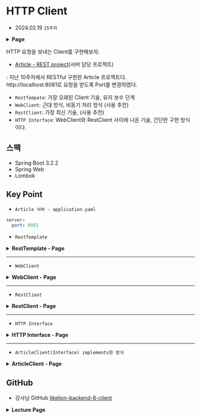 # HTTP Client
- 2024.02.19 `15주차`

<details>
<summary><strong>Page</strong></summary>

- RestTemplate
<div>RestTemplateConfig</div>
<div>ArticleDto</div>
<div>ArticleTemplateClient</div>
<div>ArticleController</div>
<hr>

- WebClient
<div>WebClientConfig</div>
<div>ArticleDto</div>
<div>ArticleWebClient</div>
<div>ArticleController</div>
<hr>

- RestClient
<div>RestClientConfig</div>
<div>ArticleDto</div>
<div>ArticleRestClient</div>
<div>ArticleController</div>
<hr>

- HTTP Interface
<div>ArticleHttpInterface</div>
<div>ArticleDto</div>
<div>ArticleService: implements가 아닌 Bean 주입으로 ArticleHttpInterface 사용</div>
<div>ArticleController</div>
</details>

HTTP 요청을 보내는 Client를 구현해보자.

- [Article - REST project](https://github.com/fish-minkyu/article-likelion-10th-TECHIT)(서버 담당 프로젝트)

: 지난 10주차에서 RESTful 구현한 Article 프로젝트다.  
  http://localhost:8081로 요청을 받도록 Port를 변경하였다.

- `RestTempate`: 가장 오래된 Client 기술, 유지 보수 단계 
- `WebClient`: 근대 방식, 비동기 처리 방식 (사용 추천)
- `RestClient`: 가장 최신 기술, (사용 추천)
- `HTTP Interface`: WebClient와 RestClient 사이에 나온 기술, 간단한 구현 방식이다.


## 스팩

- Spring Boot 3.2.2
- Spring Web
- Lombok

## Key Point

- `Article 서버 - application.yaml`
```yaml
server:
  port: 8081
```

- `RestTemplate`  
<details>
<summary><strong>RestTemplate - Page</strong></summary>

1. RestTemplate 설정  
[RestTemplateConfig](/src/main/java/com/example/api/config/RestTemplateConfig.java)
```java
@Configuration
// 서비스에서 RestTemplate가 필요한 시점에서
// defaultRestTemplate 메서드의 반환 객체인 RestTemplate을 자동으로 주입이 되게끔 만들어준다.
public class RestTemplateConfig {
  @Bean
  // RestTemplateBuilder를 활용해 전체 서비스에서 사용할
  // 기본 설정을 갖춘 RestTemplate을 Bean으로 등록 가능
  public RestTemplate defaultRestTemplate(
    // Bean 객체로 주입을 받을 수 있는 RestTemplateBuilder
    RestTemplateBuilder templateBuilder
  ) {
    // 그냥 새로 생성해서 사용할 수도 있음
    // RestTemplate restTemplate = new RestTemplate();

    // restTemplate을 templateBuilder로 초기화
    // 이렇게 함으로 http://localhost:8081로 URI를 통일할 수 있다.
    return templateBuilder
      .rootUri("http://localhost:8081")
      .build();
  }
}
```

2. RestTemplate - 비즈니스 로직 구현    
[ArticleTemplateClient](/src/main/java/com/example/api/client/ArticleTemplateClient.java)

2-1. create  
```java
  // POST 요청
  public ArticleDto create(ArticleDto dto) {
    // postForObject: 객체를 받기 위해 POST 요청을 한다.
    // (응답 Body만 반환이 됨)
    ArticleDto response = restTemplate.postForObject(
      // 요청 url
      "/articles",
      // Request Body
      // (필요없을 때는 null)
      dto,
      // Response Body의 자료형
      ArticleDto.class
    );
    log.info("response: {}", response);

    // postForEntity: ResponseEntity를 받기 위해 POST 요청을 한다.
    // (응답 Header, Status, Body 등등이 반환이 됨)
    ResponseEntity<ArticleDto> responseEntity = restTemplate.postForEntity(
      // 요청 url
      "/articles",
      // Request Body
      // (필요없을 때는 null)
      dto,
      // Response Body의 자료형
      ArticleDto.class
    );
    log.info("responseEntity: {}", responseEntity);
    log.info("status code: {}", responseEntity.getStatusCode());
    log.info("headers: {}", responseEntity.getHeaders());
    response = responseEntity.getBody();

    // Request Body
    return response;
  }
```
2-2. readAll & readOne
```java
  // readAll
  public List<ArticleDto> readAll() {
    // way 1.
    // getForObject
    ArticleDto[] response = restTemplate.getForObject(
      "/articles",
      // 타입 파라미터를 ArticleDto로 받으면 List의 내용물을 꺼내기가 힘드므로 배열로 넣어준다.
      ArticleDto[].class
    );
    log.info("response type: {}", response.getClass());

    // way2.
    // getForEntity
    ResponseEntity<ArticleDto[]> responseEntity = restTemplate.getForEntity(
      "/articles", ArticleDto[].class
    );

    log.info("responseEntity: {}", responseEntity);
    log.info("status code: {}", responseEntity.getStatusCode());

    // way3. 배열을 쓰고 싶지 않고 바로 List를 사용하고 싶을 때
    // exchange: 일반적인 상황에서 HTTP 요청의 모든 것(메서드, 헤더, 바디 등등...)을
    // 묘사하여 요청하기 위한 메서드
    // + ParameterizedTypeReference<T>를 사용하면 List로 반환된다.
    ResponseEntity<List<ArticleDto>> responseListEntity = restTemplate.exchange(
      "/articles",
      HttpMethod.GET,
      // Body를 명시적으로 null로 전달을 해줘야 한다.
      null,
      new ParameterizedTypeReference<>() {}
    );
    log.info("response parameterized: {}", responseListEntity.getBody().getClass());

//    return responseListEntity.getBody();

    // way4. Object으로
    // getForObject - Object
    Object responseObject = restTemplate.getForObject(
      "/articles", Object.class
    );
    log.info("response object: {}", responseObject.getClass());

    // pageable way1.
    // Object는 아직 타입이 정해지지 않았으므로 사용했다.
    // URL 인자 대체하기, 가변갯수 인자
    Object responsePage = restTemplate.getForObject(
      "/articles/paged?page={page}&limit={limit}",
      Object.class,
      // {} 괄호 순서대로 인자가 들어간다.
      0, // page
      10 // limit
    );
    log.info("response object page: {}", responsePage);

    // pageable way2.
    // 만약 괄호 순서대로 인자가 들어가는게 싫다면?
    // Map을 써볼 수 있다. (단, 중괄호 안의 문자열과 Map의 key는 일치하여야 한다.)
    // URL 인자 대체하기, Map<String, Object>
    Map<String, Object> uriVariables = new HashMap<>();
    uriVariables.put("page", 0);
    uriVariables.put("limit", 5);
    responsePage = restTemplate.getForObject(
      "/articles/paged?page={page}&limit={limit}",
      Object.class,
      uriVariables
    );
    log.info("response object page: {}", responsePage);

    // URI가 너무 길어질 때, StringBuilder와 같은 형식으로
    log.info(UriComponentsBuilder.fromUriString("/articles/paged")
      .queryParam("page", 0)
      .queryParam("limit", 2)
      .toUriString());

    // UriComponentsBuilder는 인코딩을 해준다. 이걸 restTemplate에 넣어주면 한번 더 인코딩이 된다.
    // 그럼 문제 발생
    // Ex) /test?foo=%25%26 -> /test?foo=%2525%2526
    log.info(UriComponentsBuilder.fromUriString("/test")
      .queryParam("foo", "%&")
      .toUriString());

    // UriComponentsBuilder 인코딩을 꺼주고 restTemplate가 인코딩 해주기
    // Ex) /test?foo=%& -> /test?foo=%25%26
    log.info(UriComponentsBuilder.fromUriString("/test")
      .queryParam("foo", "%&")
      .build(false)
      .toUriString());

    // 반환 타입은 List이므로
    // Array를 List로 바꿔주기
    return Arrays.stream(response)
      .toList();
  }
```

```java
  // readOne
  public ArticleDto readOne(Long id) {
    // way1.
    // getForObject: 객체를 받기 위해 GET 요청을 한다.
    ArticleDto response = restTemplate.getForObject(
      String.format("/articles/%d", id), ArticleDto.class
    );
    log.info("response: {}", response);

    // way 1-1.
    // with uriVariables
    // : String.format() 말고 다른 방법으로 사용
    response = restTemplate.getForObject(
      "/articles/{id}", ArticleDto.class, id
    );
    log.info("response: {}", response);

    // way2.
    // getForEntity: ResponseEntity를 받기 위해 GET 요청을 한다.
    ResponseEntity<ArticleDto> responseEntity = restTemplate.getForEntity(
      String.format("/articles/%d", id), ArticleDto.class
    );
    log.info("responseEntity: {}", responseEntity);
    log.info("status code: {}", responseEntity.getStatusCode());

    // way3.
    // getForObject - Object
    Object responseObject = restTemplate.getForObject(
      String.format("/articles/%d", id), Object.class
    );
    log.info("response object: {}", responseObject.getClass());

    return response;
  }
```
2-3. update
```java
  // PUT
  public ArticleDto update(Long id, ArticleDto dto) {
    // way1. 응답으로 돌아오는 데이터가 없음
    // Put: PUT 요청을 보낸다.
    restTemplate.put(String.format("/articles/%d", id), dto);

    /*
    // 응답으로 돌아온 데이터가 없으므로 인자값을 반환
    return dto;
    */

    // way2. 응답으로 돌아오는 데이터를 받아보기
    // exchange
    ResponseEntity<ArticleDto> responseEntity = restTemplate.exchange(
      String.format("/articles/%d", id),
      HttpMethod.PUT,
      new HttpEntity<>(dto),
      ArticleDto.class
    );
    log.info("status code: {}", responseEntity.getStatusCode());

    return responseEntity.getBody();
  }
```
2-4. delete
```java
  // DELETE
  public void delete(Long id) {
    // way1.
//    restTemplate.delete(String.format("/articles/{id}"), id);

    // way2. 반환 타입과 상태 코드를 보고 싶다면 exchange 사용
    // ResponseEntity<Void>
    // : Response Body가 비어있는 응답
    ResponseEntity<Void> responseEntity = restTemplate.exchange(
      String.format("/articles/%d", id),
      HttpMethod.DELETE,
      null,
      Void.class
    );

    // 서버에 받은 응답 코드 기록
    log.info("status code: {}", responseEntity.getStatusCode());
  }
```


3. RestTemplate - Controller (일부)  
[ArticleController](/src/main/java/com/example/api/ArticleController.java)
```java
  @PutMapping("/{id}")
  public ArticleDto update(
    @PathVariable("id") Long id,
    @RequestBody ArticleDto dto
  ) {
    return templateClient.update(id, dto);
  }
```
</details>

<hr>

- `WebClient`
<details>
<summary><strong>WebClient - Page</strong></summary>

1. WebClient 설정  
[WebClientConfig](/src/main/java/com/example/api/config/WebClientConfig.java)
```java
@Configuration
public class WebClientConfig {
  @Bean
  // WebClient: Builder를 활용해 전체 서비스에서 사용할
  // 기본 설정을 갖춘 WebClient Bean으로 등록 가능
  public WebClient defaultWebClient() {
    // 그냥 새로 생성해서 사용할 수도 있음
//   WebClient webClient = WebClient.create();

    // 여러 설정을 포함해서 Builder 형태로 만들고 싶다면?
    // RestTemplate에 비해 선언형 (함수형) 구조를 가진다.
    return WebClient.builder()
      .baseUrl("http://localhost:8081")
      // 토큰 기반 인증을 사용하는 API를 사용한다면?
      .defaultHeader("test", "foo")
      // 요청이 보내지기 전에 요청에다가 추가적인 헤더들을 지정해서 함수를 넣어줄 수 있다.
      .defaultRequest(request ->
        request.header("test", "bar"))
      .defaultStatusHandler(
        // 들어온 StatusCode가 400번대, 500번대인지?
        HttpStatusCode::isError,
        response -> {
          throw new ResponseStatusException(response.statusCode());
        }
      )
      .build();

  }
}
```
2. WebClient - 비즈니스 로직 구현  
[WebClientConfig](/src/main/java/com/example/api/client/ArticleWebClient.java)  
2-1. create
```java
  // POST
  public ArticleDto create(ArticleDto dto) {
    // Way1.
    // WebClient는 HTTP 요청을 Build 한다고 생각해보자.
    ArticleDto response = webClient
      // POST 요청이다.
      .post()
      // 경로 설정
      .uri("/articles")
      // Request Body 설정
      .bodyValue(dto)
      // 여기부터 응답을 어떻게 처리할지
      .retrieve()
      // Mono 응답을 받는다. (반응형 웹이 지원되지 않고 있다면 bodyToMono를 쓰면 된다.)
      .bodyToMono(ArticleDto.class)
      // 동기식으로 처리한다.
      .block();

    log.info("response: {}", response);

    // Way2.
    ResponseEntity<ArticleDto> responseEntity =  webClient
      // POST 요청이다.
      .post()
      // 경로 설정
      .uri("/articles")
      // Request Body 설정
      .bodyValue(dto)
      // 여기부터 응답을 어떻게 처리할지
      .retrieve()
      // ResponseEntity가 담긴 Mono를 받는다.
      .toEntity(ArticleDto.class)
      // 동기식으로 처리한다.
      .block();

    log.info("responseEntity: {}", responseEntity);

    return response;
  }
```

2-2. readAll & readOne
```java
  // readAll
  public List<ArticleDto> readAll() {
    // ParameterizedTypeReference
    List<ArticleDto> response = webClient.get()
      .uri("/articles")
      .retrieve()
      .bodyToMono(
        new ParameterizedTypeReference<List<ArticleDto>>() {})
      .block();

    return response;
  }
```

```java
  // readOne
  public ArticleDto readOne(Long id) {
    // Way1.
    ArticleDto response = webClient
      .get()
      .uri("/articles/{id}", id)
      .retrieve()
      .bodyToMono(ArticleDto.class)
      .block();

    log.info("response: {}", response);

    // Way2.
    Map<String, Object> uriVariables = new HashMap<>();
    uriVariables.put("id", id);
    response = webClient
      .get()
      .uri("/articles/{id}", uriVariables)
      .retrieve()
      .bodyToMono(ArticleDto.class)
      .block();

    log.info("response: {}", response);

    return response;
  }
```

3. WebClient - Controller (일부)  
[ArticleController](/src/main/java/com/example/api/ArticleController.java)
```java
  @GetMapping("/{id}")
  public ArticleDto readOne(
    @PathVariable("id") Long id
  ) {
    // RestTemplate
//    return templateClient.readOne(id);

    // WebClient
    return articleWebClient.readOne(id);
  }
```
</details>

<hr>

- `RestClient`
<details>
<summary><strong>RestClient - Page</strong></summary>

1. RestClient - 설정  
[RestClientConfig](/src/main/java/com/example/api/config/RestClientConfig.java)
```java
@Configuration
public class RestClientConfig {
  @Bean
  // RestClient: Builder를 활용해 전체 서비스에서 사용할
  // 기본 설정을 갖춘 WebClient Bean으로 등록 가능
  public RestClient defaultRestClient() {
//    RestClient restClient = RestClient.create();
    return RestClient.builder()
      .baseUrl("http://localhost:8081")
      .defaultHeader("test0", "foo")
      .defaultRequest(request ->
        request.header("test1", "bar"))
      .defaultStatusHandler(
        HttpStatusCode::isError, ((request, response) -> {
         throw new ResponseStatusException(response.getStatusCode());}
        )
      )
      .build();
  }
}
```

2. RestClient - 비즈니스 로직  
[ArticleRestClient](/src/main/java/com/example/api/client/ArticleService.java)  
2-1. create
```java
  // POST
  // 동기식으로 작동한다.
  public ArticleDto create(ArticleDto dto) {
    ArticleDto response = restClient
      // POST 요청이다.
      .post()
      // 경로 설정
      .uri("/articles")
      // Body 설정
      .body(dto)
      // 여기부터 응답을 어떻게 처리할지
      .retrieve()
      // 그냥 DTO가 반환된다.
      .body(ArticleDto.class);
    log.info("response: {}", response);

    ResponseEntity<ArticleDto> responseEntity = restClient
      .post()
      .uri("/articles")
      .body(dto)
      .retrieve()
      // 그냥 ResponseEntity가 반환된다.
      .toEntity(ArticleDto.class);
    log.info("responseEntity: {}", responseEntity);

    return response;
  }
```
2-2. readAll
```java
  // readAll
  public List<ArticleDto> readAll() {
    return restClient.get()
      .uri("/articles")
      .retrieve()
      .body(new ParameterizedTypeReference<>() {});
  }
```

2-3. Delete
```java
  // DELETE
  public void delete(Long id) {
    ResponseEntity<Void> responseEntity = restClient.delete()
      .uri("/articles/{id}", id)
      .retrieve()
      .toBodilessEntity();
  }
```

3. RestClient - Controller (일부)  
[ArticleController](/src/main/java/com/example/api/ArticleController.java)
```java
  @GetMapping
  public List<ArticleDto> readAll() {

    // RestTemplate
//    return templateClient.readAll();

    // RestClient
    return restClient.readAll();
  }
```
</details>

<hr>

- `HTTP Interface`

<details>
<summary><strong>HTTP Interface - Page</strong></summary>

1. HTTP Interface - 정의 및 비즈니스 로직  
[ArticleHttpInterface](/src/main/java/com/example/api/client/ArticleHttpInterface.java)
```java
@HttpExchange("/articles")
public interface ArticleHttpInterface {
  // CRUD를 할것이기 때문에 해당하는 메서드를 다 만든다.

  // @<Method>Exchange  어노테이션
  // : 해당 메서드가 실행될 때, HTTP Request의 메서드와 Path를 결정한다.
  // <Mehotd>Mapping이 요청을 받는 입장이라면,
  // @<Method>Exchange은 요청을 보내고 받는 입장이다.

  // Path, Body, (Query) Parameter를 매개변수로
  // 나타내면 HTTP Request에 포함된다.

  // CREATE
  @PostExchange
  ArticleDto create(
    @RequestBody ArticleDto dto
  );

  // READ all
  @GetExchange
  List<ArticleDto> readAll();

  // READ one
  @GetExchange("/{id}")
  ArticleDto readOne(
    @PathVariable("id") Long id
  );

  // UPDATE
  @PostExchange("/{id}")
  ArticleDto update(
    @PathVariable("id") Long id,
    @RequestBody ArticleDto dto
  );

  // DELETE
  @DeleteExchange("/{id}")
  ArticleDto delete(
    @PathVariable("id") Long id
  );
}
```

2. HTTP Interface 서비스 구현  
[ArticleService](/src/main/java/com/example/api/client/ArticleService.java)  
```java
@Component
public class ArticleService {
  // 사용할 때는 구현체를 만들어 주어야 한다.
  private final ArticleHttpInterface exchange;

  public ArticleService(
    // 실제로 요청을 보내는 역할을 하는
    // HTTP Client 객체가 있어야 한다.
    RestClient restClient
  ) {
    exchange = HttpServiceProxyFactory
      // 내가 사용할 HTTP Client를 사용할 수 있도록 설정
      .builderFor(RestClientAdapter.create(restClient))
      // Proxy를 만드는 Factory를 만든다.
      .build()
      // 해당 RestClient를 바탕으로 Proxy 객체를 만든다.
      .createClient(ArticleHttpInterface.class);
  }

  public ArticleDto create(ArticleDto dto) {
    return exchange.create(dto);
  }

  public ArticleDto readOne(Long id) {
    return exchange.readOne(id);
  }

  public List<ArticleDto> readAll() {
    return exchange.readAll();
  }

  public ArticleDto update(Long id, ArticleDto dto) {
    return exchange.update(id, dto);
  }

  public void delete(Long id) {
    exchange.delete(id);
  }
}
```

3. HTTP Interface - Controller (일부)  
[ArticleController](/src/main/java/com/example/api/ArticleController.java)
```java
  @PostMapping
  public ArticleDto create(
    @RequestBody
    ArticleDto dto
  ) {
    // HTTP Interface
    return service.create(dto);
  }
```

</details>

<hr>

- `ArticleClient(Interface) implements한 방식`

<details>
<summary><strong>ArticleClient - Page</strong></summary>

1. ArticleClient Interface
: RestTemplate, WebClient, HTTP Interface, RestClient 이 4가지 기능을 인터페이스로 묶는다.  
[ArticleClient](/src/main/java/com/example/api/client/ArticleClient.java)  

```java
   public interface ArticleClient {
   ArticleDto create(ArticleDto dto);
   ArticleDto readOne(Long id);
   List<ArticleDto> readAll();
   ArticleDto update(Long id, ArticleDto dto);
   void delete(Long id);
   }
```

2. TestController
: ArticleClient로 공통으로 묶은   
RestTemplate, WebClient, HTTP Interface, RestClient 이 4가지 기능 중 하나를  
생성자 주입으로 넣는다.  
[TestController](/src/main/java/com/example/api/TestController.java)  

```java
@Slf4j
@RestController
@RequestMapping("/test")
public class TestController {
  private final ArticleClient service;

  // ArticleClient 인터페이스 생성자 주입
  // 구현 로직에 상관없이 공통된 기능을 인터페이스로 묶어서 implements를 받고
  // 생성자 주입은 구현한 4가지 방법(RestTemplate, WebClient, Http Interface, Restclient) 중에
  // 아무거나 넣어서 동작할 수 있게 할 수 있다.
  // (이렇게 함으로서, 결합성을 줄일 수 있다.)
  public TestController(
    // RestTemplate
    ArticleTemplateClient articleTemplateClient

    // HTTP Interface
//    ArticleService articleService
  ) {
    // RestTemplate
    this.service = articleTemplateClient;

    // HTTP Interface
//    this.service = articleService;
  }
  // ...
}
```

</details>

## GitHub

- 강사님 GitHub
[likelion-backend-8-client](https://github.com/edujeeho0/likelion-backend-8-client)


<details>
<summary><strong>Lecture Page</strong></summary>

# Spring HTTP Clients

Spring에서 제공하는 HTTP Client 들을 활용해서
이전에 만들었던 [Article 서비스](https://github.com/edujeeho0/likelion-backend-8-rest)에 요청을 보내보자.

## Interface 기반 의존성 주입

여기서 사용되는 HTTP Client는 총 4종류이다.
- `RestTemplate`
- `WebClient`
- `HTTP Interface Exchange`
- `RestClient`

이들은 개발 패러다임의 변화와 발전에 맞춰서 등장한 HTTP 요청을 보내는 다양한 방법들을 나타낸다.
새로운 기술을 본래의 프로젝트에 도입하려면 원래의 코드의 수정이 불가피하다.

이때, 각 방식으로 HTTP 요청을 보낸 클래스의 기능을 `interface`로 만들어볼 수 있다.

```java
public interface ArticleClient {
    ArticleDto create(ArticleDto dto);
    ArticleDto readOne(Long id);
    List<ArticleDto> readAll();
    ArticleDto update(Long id, ArticleDto dto);
    void delete(Long id);
}
```

그리고 각 방식으로 HTTP 요청을 보내는 클래스들을, `interface`의 구현체로 만들어줄 수 있다.

```java
// RestClient를 사용하는 구현체
@Slf4j
@Component
@RequiredArgsConstructor
public class ArticleRestClient implements ArticleClient {
    private final RestClient restClient;
    // ...
}


// HTTP Interface를 사용하는 구현체
@Component
public class ArticleService implements ArticleClient {
    // 사용할 때는 구현체를 만들어 주어야 한다.
    private final ArticleHttpInterface exchange;

    public ArticleService(
            // 실제로 요청을 보내는 역할을 하는
            // HTTP Client 객체가 있어야 한다.
            RestClient restClient
    ) {
        exchange = HttpServiceProxyFactory
                // 내가 사용할 HTTP Client를 사용할 수 있도록 설정
                .builderFor(RestClientAdapter.create(restClient))
                // Proxy를 만드는 Factory를 만든다.
                .build()
                // 해당 RestClient를 바탕으로 Proxy 객체를 만든다.
                .createClient(ArticleHttpInterface.class);
    }
    // ...
}
```

이렇게 하면 `ArticleClient`의 기능을 필요로 하는 `ArticleController`에서는,
각 메서드에서는 `ArticleClient`를 사용하는 방식으로 그대로 두고,

```java
@Slf4j
@RestController
@RequestMapping("/articles")
public class ArticleController {
    // ...
    @PostMapping
    public ArticleDto create(
            @RequestBody
            ArticleDto dto
    ) {
        return service.create(dto);
    }

    @GetMapping("/{id}")
    public ArticleDto readOne(
            @PathVariable("id")
            Long id
    ) {
        return service.readOne(id);
    }
    // ...
}
```

실제로 실행 중에 어떤 구현체를 사용할지는 생성자의 `@Qualifier`, 또는 구현 클래스 주입받기,
`@Primary` 어노테이션 등 다양한 방식으로 결정할 수 있다.

```java
@Slf4j
@RestController
@RequestMapping("/articles")
public class ArticleController {
    // 사용하는 객체는 ArticleClient interface의 구현체로,
    // 어떤 HTTP Client를 사용한들 변하지 않는다.
    private final ArticleClient service;

    public ArticleController(
            // HTTP Interface 방식의 HTTP Client가 주입된다.
            ArticleService articleService
    ) {
        this.service = articleService;
    }
    // ...
}
```

이렇게 `interface`를 이용해 실행중에 어떻게 동작할지를 결정하는 디자인 패턴을 [Strategy Pattern](https://en.wikipedia.org/wiki/Strategy_pattern)
이라 부른다.
</details>
